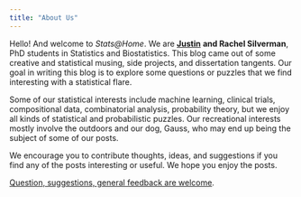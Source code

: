 ```yaml
---
title: "About Us"
---
```



Hello! And welcome to *Stats@Home*. We are [**Justin**](http://justin-silverman.com) **and Rachel Silverman**, PhD students in Statistics and Biostatistics. This blog came out of some creative and statistical musing, side projects, and dissertation tangents. Our goal in writing this blog is to explore some questions or puzzles that we find interesting with a statistical flare. 

Some of our statistical interests include machine learning, clinical trials, compositional data, combinatorial analysis, probability theory, but we enjoy all kinds of statistical and probabilistic puzzles. Our recreational interests mostly involve the outdoors and our dog, Gauss, who may end up being the subject of some of our posts. 

We encourage you to contribute thoughts, ideas, and suggestions if you find any of the posts interesting or useful. We hope you enjoy the posts. 

[Question, suggestions, general feedback are welcome](mailto:stats.at.home@gmail.com). 